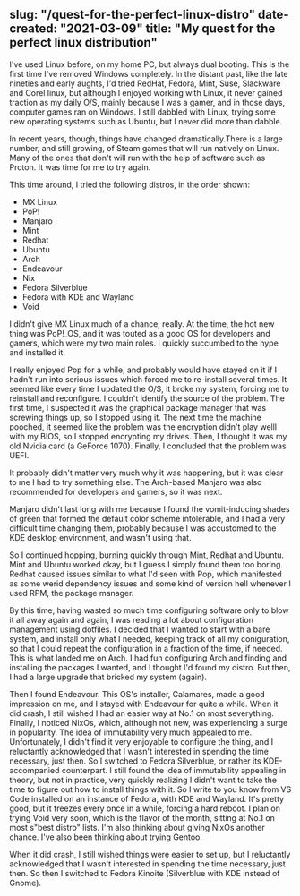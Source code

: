 
slug: "/quest-for-the-perfect-linux-distro"
date-created: "2021-03-09"
title: "My quest for the perfect linux distribution"
---

I've used Linux before, on my home PC, but always dual booting. This is the first time I've removed Windows completely. In the distant past, like the late nineties and early aughts, I'd tried RedHat, Fedora, Mint, Suse, Slackware and Corel linux, but although I enjoyed working with Linux, it never gained traction as my daily O/S, mainly because I was a gamer, and in those days, computer games ran on Windows. I still dabbled with Linux, trying some new operating systems such as Ubuntu, but I never did more than dabble.

In recent years, though, things have changed dramatically.There is a large number, and still growing, of Steam games that will run natively on Linux. Many of the ones that don't will run with the help of software such as Proton. It was time for me to try again.

This time around, I tried the following distros, in the order shown:
 - MX Linux
 - PoP!
 - Manjaro
 - Mint
 - Redhat
 - Ubuntu
 - Arch
 - Endeavour
 - Nix
 - Fedora Silverblue
 - Fedora with KDE and Wayland
 - Void

I didn't give MX Linux much of a chance, really. At the time, the hot new thing was PoP!_OS, and it was touted as a good OS for developers and gamers, which were my two main roles. I quickly succumbed to the hype and installed it.

I really enjoyed Pop for a while, and probably would have stayed on it if I hadn't run into serious issues which forced me to re-install several times. It seemed like every time I updated the O/S, it broke my system, forcing me to reinstall and reconfigure. I couldn't identify the source of the problem. The first time, I suspected it was the graphical package manager that was screwing things up, so I stopped using it. The next time the machine pooched, it seemed like the problem was the encryption didn't play welll with my BIOS, so I stopped encrypting my drives. Then, I thought it was my old Nvidia card (a GeForce 1070). Finally, I concluded that the problem was UEFI.

It probably didn't matter very much why it was happening, but it was clear to me I had to try something else. The Arch-based Manjaro was also recommended for developers and gamers, so it was next.

Manjaro didn't last long with me because I found the vomit-inducing shades of green that formed the default color scheme intolerable, and I had a very difficult time changing them, probably because I was accustomed to the KDE desktop environment, and wasn't using that.

So I continued hopping, burning quickly through Mint, Redhat and Ubuntu. Mint and Ubuntu worked okay, but I guess I simply found them too boring. Redhat caused issues similar to what I'd seen with Pop, which manifested as some werid dependency issues and some kind of version hell whenever I used RPM, the package manager.

By this time, having wasted so much time configuring software only to blow it all away again and again, I was reading a lot about configuration management using dotfiles. I decided that I wanted to start with a bare system, and install only what I needed, keeping track of all my coniguration, so that I could repeat the configuration in a fraction of the time, if needed. This is what landed me on Arch. I had fun configuring Arch and finding and installing the packages I wanted, and I thought I'd found my distro. But then, I had a large upgrade that bricked my system (again).

Then I found Endeavour. This OS's installer, Calamares, made a good impression on me, and I stayed with Endeavour for quite a while. When it did crash, I still wished I had an easier way at No.1 on most severything. Finally, I noticed NixOs, which, although not new, was experiencing a surge in popularity. The idea of immutability very much appealed to me. Unfortunately, I didn't find it very enjoyable to configure the thing, and I reluctantly acknowledged that I wasn't interested in spending the time necessary, just then. So I switched to Fedora Silverblue, or rather its KDE-accompanied counterpart. I still found the idea of immutability appealing in theory, but not in practice, very quickly realizing I didn't want to take the time to figure out how to install things with it. So I write to you know from VS Code installed on an instance of Fedora, with KDE and Wayland. It's pretty good, but it freezes every once in a while, forcing a hard reboot. I plan on trying Void very soon, which is the flavor of the month, sitting at No.1 on most s"best distro" lists. I'm also thinking about giving NixOs another chance. I've also been thinking about trying Gentoo.

When it did crash, I still wished things were easier to set up, but I reluctantly acknowledged that I wasn't interested in spending the time necessary, just then. So then I switched to Fedora Kinoite (Silverblue with KDE instead of Gnome).